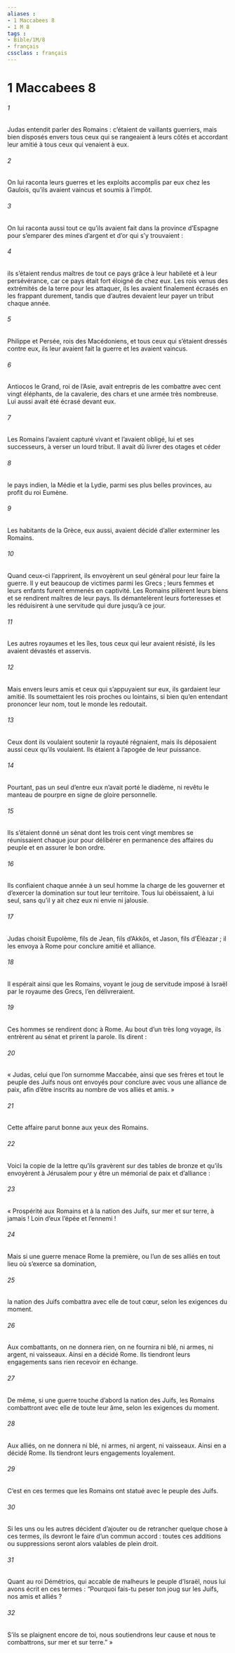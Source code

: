 ```yaml
---
aliases : 
- 1 Maccabees 8
- 1 M 8
tags : 
- Bible/1M/8
- français
cssclass : français
---
```


# 1 Maccabees 8

###### 1
Judas entendit parler des Romains : c’étaient de vaillants guerriers, mais bien disposés envers tous ceux qui se rangeaient à leurs côtés et accordant leur amitié à tous ceux qui venaient à eux.
###### 2
On lui raconta leurs guerres et les exploits accomplis par eux chez les Gaulois, qu’ils avaient vaincus et soumis à l’impôt.
###### 3
On lui raconta aussi tout ce qu’ils avaient fait dans la province d’Espagne pour s’emparer des mines d’argent et d’or qui s’y trouvaient :
###### 4
ils s’étaient rendus maîtres de tout ce pays grâce à leur habileté et à leur persévérance, car ce pays était fort éloigné de chez eux. Les rois venus des extrémités de la terre pour les attaquer, ils les avaient finalement écrasés en les frappant durement, tandis que d’autres devaient leur payer un tribut chaque année.
###### 5
Philippe et Persée, rois des Macédoniens, et tous ceux qui s’étaient dressés contre eux, ils leur avaient fait la guerre et les avaient vaincus.
###### 6
Antiocos le Grand, roi de l’Asie, avait entrepris de les combattre avec cent vingt éléphants, de la cavalerie, des chars et une armée très nombreuse. Lui aussi avait été écrasé devant eux.
###### 7
Les Romains l’avaient capturé vivant et l’avaient obligé, lui et ses successeurs, à verser un lourd tribut. Il avait dû livrer des otages et céder
###### 8
le pays indien, la Médie et la Lydie, parmi ses plus belles provinces, au profit du roi Eumène.
###### 9
Les habitants de la Grèce, eux aussi, avaient décidé d’aller exterminer les Romains.
###### 10
Quand ceux-ci l’apprirent, ils envoyèrent un seul général pour leur faire la guerre. Il y eut beaucoup de victimes parmi les Grecs ; leurs femmes et leurs enfants furent emmenés en captivité. Les Romains pillèrent leurs biens et se rendirent maîtres de leur pays. Ils démantelèrent leurs forteresses et les réduisirent à une servitude qui dure jusqu’à ce jour.
###### 11
Les autres royaumes et les îles, tous ceux qui leur avaient résisté, ils les avaient dévastés et asservis.
###### 12
Mais envers leurs amis et ceux qui s’appuyaient sur eux, ils gardaient leur amitié. Ils soumettaient les rois proches ou lointains, si bien qu’en entendant prononcer leur nom, tout le monde les redoutait.
###### 13
Ceux dont ils voulaient soutenir la royauté régnaient, mais ils déposaient aussi ceux qu’ils voulaient. Ils étaient à l’apogée de leur puissance.
###### 14
Pourtant, pas un seul d’entre eux n’avait porté le diadème, ni revêtu le manteau de pourpre en signe de gloire personnelle.
###### 15
Ils s’étaient donné un sénat dont les trois cent vingt membres se réunissaient chaque jour pour délibérer en permanence des affaires du peuple et en assurer le bon ordre.
###### 16
Ils confiaient chaque année à un seul homme la charge de les gouverner et d’exercer la domination sur tout leur territoire. Tous lui obéissaient, à lui seul, sans qu’il y ait chez eux ni envie ni jalousie.
###### 17
Judas choisit Eupolème, fils de Jean, fils d’Akkôs, et Jason, fils d’Éléazar ; il les envoya à Rome pour conclure amitié et alliance.
###### 18
Il espérait ainsi que les Romains, voyant le joug de servitude imposé à Israël par le royaume des Grecs, l’en délivreraient.
###### 19
Ces hommes se rendirent donc à Rome. Au bout d’un très long voyage, ils entrèrent au sénat et prirent la parole. Ils dirent :
###### 20
« Judas, celui que l’on surnomme Maccabée, ainsi que ses frères et tout le peuple des Juifs nous ont envoyés pour conclure avec vous une alliance de paix, afin d’être inscrits au nombre de vos alliés et amis. »
###### 21
Cette affaire parut bonne aux yeux des Romains.
###### 22
Voici la copie de la lettre qu’ils gravèrent sur des tables de bronze et qu’ils envoyèrent à Jérusalem pour y être un mémorial de paix et d’alliance :
###### 23
« Prospérité aux Romains et à la nation des Juifs, sur mer et sur terre, à jamais ! Loin d’eux l’épée et l’ennemi !
###### 24
Mais si une guerre menace Rome la première, ou l’un de ses alliés en tout lieu où s’exerce sa domination,
###### 25
la nation des Juifs combattra avec elle de tout cœur, selon les exigences du moment.
###### 26
Aux combattants, on ne donnera rien, on ne fournira ni blé, ni armes, ni argent, ni vaisseaux. Ainsi en a décidé Rome. Ils tiendront leurs engagements sans rien recevoir en échange.
###### 27
De même, si une guerre touche d’abord la nation des Juifs, les Romains combattront avec elle de toute leur âme, selon les exigences du moment.
###### 28
Aux alliés, on ne donnera ni blé, ni armes, ni argent, ni vaisseaux. Ainsi en a décidé Rome. Ils tiendront leurs engagements loyalement.
###### 29
C’est en ces termes que les Romains ont statué avec le peuple des Juifs.
###### 30
Si les uns ou les autres décident d’ajouter ou de retrancher quelque chose à ces termes, ils devront le faire d’un commun accord : toutes ces additions ou suppressions seront alors valables de plein droit.
###### 31
Quant au roi Démétrios, qui accable de malheurs le peuple d’Israël, nous lui avons écrit en ces termes : “Pourquoi fais-tu peser ton joug sur les Juifs, nos amis et alliés ?
###### 32
S’ils se plaignent encore de toi, nous soutiendrons leur cause et nous te combattrons, sur mer et sur terre.” »
